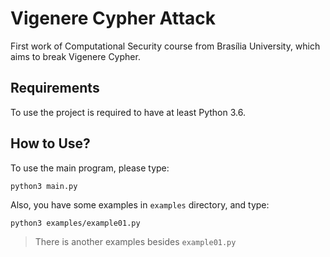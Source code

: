 # Vigenere Cypher Attack

First work of Computational Security course from Brasília University, which aims to break Vigenere Cypher.

## Requirements

To use the project is required to have at least Python 3.6.

## How to Use?

To use the main program, please type:
```
python3 main.py
```

Also, you have some examples in `examples` directory, and type:
```
python3 examples/example01.py
```

> There is another examples besides `example01.py`
